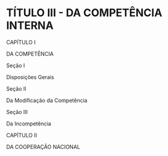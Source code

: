 # TÍTULO III - DA COMPETÊNCIA INTERNA

CAPÍTULO I

DA COMPETÊNCIA

Seção I

Disposições Gerais

Seção II

Da Modificação da Competência

Seção III

Da Incompetência

CAPÍTULO II

DA COOPERAÇÃO NACIONAL
